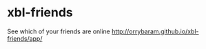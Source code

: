 xbl-friends
===========

See which of your friends are online 
http://orrybaram.github.io/xbl-friends/app/
